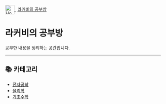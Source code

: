 <a href="./Home.md">
  <img src="./images/home_icon.png" alt="Home" width="30" style="vertical-align: middle;">
  <span style="margin-left: 6px;">라커비의 공부방</span>
</a>

# 라커비의 공부방

공부한 내용을 정리하는 공간입니다.

---

## 📚 카테고리
- [전자공학](./System-Overview.md)
- [물리학](./Circuit-Design.md)
- [기초수학](./test.md)
